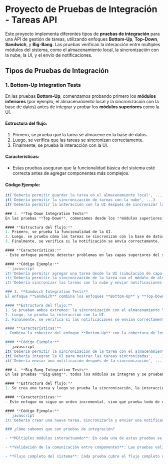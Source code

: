 # Proyecto de Pruebas de Integración - Tareas API

Este proyecto implementa diferentes tipos de **pruebas de integración** para una API de gestión de tareas, utilizando enfoques **Bottom-Up**, **Top-Down**, **Sandwich**, y **Big-Bang**. Las pruebas verifican la interacción entre múltiples módulos del sistema, como el almacenamiento local, la sincronización con la nube, la UI, y el envío de notificaciones.

## Tipos de Pruebas de Integración

### 1. **Bottom-Up Integration Tests**
En las pruebas **Bottom-Up**, comenzamos probando primero los **módulos inferiores** (por ejemplo, el almacenamiento local y la sincronización con la base de datos) antes de integrar y probar los **módulos superiores** como la UI.

#### **Estructura del flujo:**
1. Primero, se prueba que la tarea se almacene en la base de datos.
2. Luego, se verifica que las tareas se sincronizan correctamente.
3. Finalmente, se prueba la interacción con la UI.

#### **Características:**
- Estas pruebas aseguran que la funcionalidad básica del sistema esté correcta antes de agregar componentes más complejos.

#### **Código Ejemplo:**
```javascript
it('Debería permitir guardar la tarea en el almacenamiento local', ...)
it('Debería permitir la sincronización de tareas con la nube', ...)
it('Debería permitir la interacción con la UI después de sincronizar las tareas', ...)

### 2. **Top-Down Integration Tests**
En las pruebas **Top-Down**, comenzamos desde los **módulos superiores**, como la UI, y luego probamos cómo interactúan con los **módulos inferiores** (almacenamiento local y sincronización).

#### **Estructura del flujo:**
1. Primero, se prueba la funcionalidad de la UI.
2. Luego, se prueba cómo las tareas se sincronizan con la base de datos y la nube.
3. Finalmente, se verifica si la notificación se envía correctamente.

#### **Características:**
- Este enfoque permite detectar problemas en las capas superiores del sistema antes de probar los módulos más bajos.

#### **Código Ejemplo:**
```javascript
it('Debería permitir agregar una tarea desde la UI (simulación de capa superior)', ...)
it('Debería permitir la sincronización de la tarea con el módulo de almacenamiento local', ...)
it('Debería sincronizar las tareas con la nube y enviar notificaciones', ...)

### 3. **Sandwich Integration Tests**
El enfoque **Sandwich** combina los enfoques **Bottom-Up** y **Top-Down**. Se prueban simultáneamente los **módulos superiores** (como la UI) y los **módulos inferiores** (como el almacenamiento local y la sincronización).

#### **Estructura del flujo:**
1. Se prueban ambos extremos: la sincronización con el almacenamiento local y la nube.
2. Luego, se prueba la interacción con la UI.
3. Finalmente, se verifica si las notificaciones se envían correctamente.

#### **Características:**
- Combina la robustez del enfoque **Bottom-Up** con la cobertura de los módulos superiores del **Top-Down**.

#### **Código Ejemplo:**
```javascript
it('Debería permitir la sincronización de la tarea con el almacenamiento local y la nube', ...)
it('Debería integrar la UI para mostrar las tareas sincronizadas', ...)
it('Debería enviar una notificación después de la sincronización', ...)

### 4. **Big-Bang Integration Tests**
En las pruebas **Big-Bang**, todos los módulos se integran y se prueban juntos al mismo tiempo sin hacer pruebas incrementales previas.

#### **Estructura del flujo:**
1. Se crea una tarea y luego se prueba la sincronización, la interacción con la UI y las notificaciones en un solo paso.

#### **Características:**
- Este enfoque no sigue un orden incremental, sino que prueba todo de una vez, lo que puede ser útil cuando el sistema ya está completamente integrado.

#### **Código Ejemplo:**
```javascript
it('Debería crear una nueva tarea, sincronizarla y enviar una notificación en un solo paso', ...)

### ¿Cómo sabemos que son pruebas de integración?

- **Múltiples módulos interactuando**: En cada una de estas pruebas se están probando múltiples módulos del sistema (almacenamiento local, sincronización, UI, notificaciones) y cómo interactúan entre sí.

- **Validación de la comunicación entre componentes**: Las pruebas validan que los datos se transfieren correctamente entre los diferentes módulos del sistema, asegurando que las operaciones completas de la API funcionan como se espera.

- **Flujo completo del sistema**: Cada prueba cubre el flujo completo desde la creación de una tarea hasta su sincronización y la verificación de que los resultados finales (notificación, almacenamiento, etc.) sean correctos.
